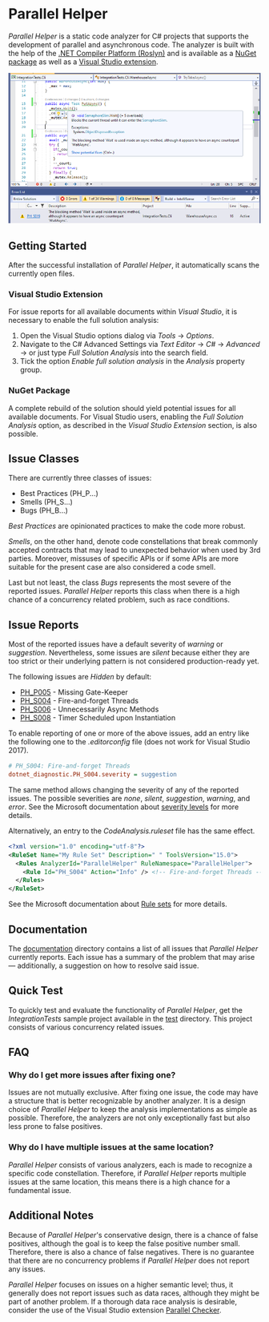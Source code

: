 # Parallel Helper

*Parallel Helper* is a static code analyzer for C# projects that supports the development of parallel and asynchronous code. The analyzer is built with the help of the [.NET Compiler Platform (Roslyn)](https://github.com/dotnet/roslyn) and is available as a [NuGet package](https://www.nuget.org/packages/ParallelHelper/) as well as a [Visual Studio extension](https://marketplace.visualstudio.com/items?itemName=camrein.ParallelHelper).

![Screenshot](screenshot.png)

## Getting Started

After the successful installation of *Parallel Helper*, it automatically scans the currently open files.

### Visual Studio Extension

For issue reports for all available documents within *Visual Studio*, it is necessary to enable the full solution analysis:

1. Open the Visual Studio options dialog via *Tools* -> *Options*.
2. Navigate to the C# Advanced Settings via *Text Editor* -> *C#* -> *Advanced* -> or just type *Full Solution Analysis* into the search field.
3. Tick the option *Enable full solution analysis* in the *Analysis* property group.

### NuGet Package

A complete rebuild of the solution should yield potential issues for all available documents. For Visual Studio users, enabling the *Full Solution Analysis* option, as described in the *Visual Studio Extension* section, is also possible.

## Issue Classes

There are currently three classes of issues:

- Best Practices (PH_P...)
- Smells (PH_S...)
- Bugs (PH_B...)

*Best Practices* are opinionated practices to make the code more robust.

*Smells*, on the other hand, denote code constellations that break commonly accepted contracts that may lead to unexpected behavior when used by 3rd parties. Moreover, missuses of specific APIs or if some APIs are more suitable for the present case are also considered a code smell.

Last but not least, the class *Bugs* represents the most severe of the reported issues. *Parallel Helper* reports this class when there is a high chance of a concurrency related problem, such as race conditions.

## Issue Reports

Most of the reported issues have a default severity of *warning* or *suggestion*. Nevertheless, some issues are *silent* because either they are too strict or their underlying pattern is not considered production-ready yet.

The following issues are *Hidden* by default:

- [PH_P005](doc/analyzers/PH_P005.md) - Missing Gate-Keeper
- [PH_S004](doc/analyzers/PH_S004.md) - Fire-and-forget Threads
- [PH_S006](doc/analyzers/PH_S006.md) - Unnecessarily Async Methods
- [PH_S008](doc/analyzers/PH_S008.md) - Timer Scheduled upon Instantiation

To enable reporting of one or more of the above issues, add an entry like the following one to the *.editorconfig* file (does not work for Visual Studio 2017).

```ini
# PH_S004: Fire-and-forget Threads
dotnet_diagnostic.PH_S004.severity = suggestion
```

The same method allows changing the severity of any of the reported issues. The possible severities are *none*, *silent*, *suggestion*, *warning*, and *error*. See the Microsoft documentation about [severity levels](https://docs.microsoft.com/en-us/visualstudio/ide/editorconfig-language-conventions?view=vs-2019#severity-levels) for more details.

Alternatively, an entry to the *CodeAnalysis.ruleset* file has the same effect.

```xml
<?xml version="1.0" encoding="utf-8"?>
<RuleSet Name="My Rule Set" Description=" " ToolsVersion="15.0">
  <Rules AnalyzerId="ParallelHelper" RuleNamespace="ParallelHelper">
    <Rule Id="PH_S004" Action="Info" /> <!-- Fire-and-forget Threads -->
  </Rules>
</RuleSet>
```

See the Microsoft documentation about [Rule sets](https://docs.microsoft.com/en-us/visualstudio/code-quality/using-rule-sets-to-group-code-analysis-rules?view=vs-2019) for more details.

## Documentation

The [documentation](doc/analyzers/) directory contains a list of all issues that *Parallel Helper* currently reports. Each issue has a summary of the problem that may arise — additionally, a suggestion on how to resolve said issue.

## Quick Test

To quickly test and evaluate the functionality of *Parallel Helper*, get the *IntegrationTests* sample project available in the [test](test/) directory. This project consists of various concurrency related issues.

## FAQ

### Why do I get more issues after fixing one?

Issues are not mutually exclusive. After fixing one issue, the code may have a structure that is better recognizable by another analyzer. It is a design choice of *Parallel Helper* to keep the analysis implementations as simple as possible. Therefore, the analyzers are not only exceptionally fast but also less prone to false positives.

### Why do I have multiple issues at the same location?

*Parallel Helper* consists of various analyzers, each is made to recognize a specific code constellation. Therefore, if *Parallel Helper* reports multiple issues at the same location, this means there is a high chance for a fundamental issue.

## Additional Notes

Because of *Parallel Helper*'s conservative design, there is a chance of false positives, although the goal is to keep the false positive number small. Therefore, there is also a chance of false negatives. There is no guarantee that there are no concurrency problems if *Parallel Helper* does not report any issues.

*Parallel Helper* focuses on issues on a higher semantic level; thus, it generally does not report issues such as data races, although they might be part of another problem. If a thorough data race analysis is desirable, consider the use of the Visual Studio extension [Parallel Checker](https://marketplace.visualstudio.com/items?itemName=LBHSR.HSRParallelCheckerforC7VS2017).
